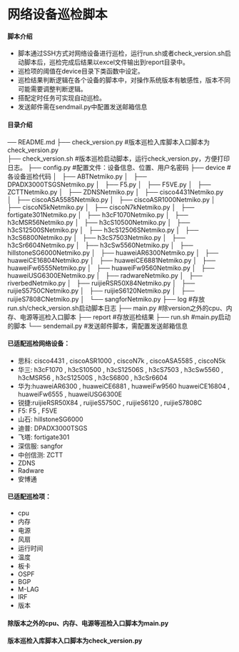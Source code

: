 # 网络设备巡检脚本
#### 脚本介绍
- 脚本通过SSH方式对网络设备进行巡检，运行run.sh或者check_version.sh启动脚本后，巡检完成后结果以excel文件输出到report目录中。
- 巡检项的阈值在device目录下类函数中设定。
- 巡检结果判断逻辑在各个设备的脚本中，对操作系统版本有敏感性，版本不同可能需要调整判断逻辑。
- 搭配定时任务可实现自动巡检。
- 发送邮件需在sendmail.py中配置发送邮箱信息
#### 目录介绍
── README.md
├── check_version.py 							#版本巡检入库脚本入口脚本为check_version.py			
├── check_version.sh 						 	#版本巡检启动脚本，运行check_version.py，方便打印日志。
├── config.py 									#配置文件：设备信息、位置、用户名密码
├── device 										#各设备巡检代码
│   ├── ABTNetmiko.py
│   ├── DPADX3000TSGSNetmiko.py
│   ├── F5.py
│   ├── F5VE.py
│   ├── ZCTTNetmiko.py
│   ├── ZDNSNetmiko.py
│   ├── cisco4431Netmiko.py
│   ├── ciscoASA5585Netmiko.py
│   ├── ciscoASR1000Netmiko.py
│   ├── ciscoN5kNetmiko.py
│   ├── ciscoN7kNetmiko.py
│   ├── fortigate301Netmiko.py
│   ├── h3cF1070Netmiko.py
│   ├── h3cMSR56Netmiko.py
│   ├── h3cS10500Netmiko.py
│   ├── h3cS12500SNetmiko.py
│   ├── h3cS12506SNetmiko.py
│   ├── h3cS6800Netmiko.py
│   ├── h3cS7503Netmiko.py
│   ├── h3cSr6604Netmiko.py
│   ├── h3cSw5560Netmiko.py
│   ├── hillstoneSG6000Netmiko.py
│   ├── huaweiAR6300Netmiko.py
│   ├── huaweiCE16804Netmiko.py
│   ├── huaweiCE6881Netmiko.py
│   ├── huaweiFw6555Netmiko.py
│   ├── huaweiFw9560Netmiko.py
│   ├── huaweiUSG6300ENetmiko.py
│   ├── radwareNetmiko.py
│   ├── riverbedNetmiko.py
│   ├── ruijieRSR50X84Netmiko.py
│   ├── ruijieS5750CNetmiko.py
│   ├── ruijieS6120Netmiko.py
│   ├── ruijieS7808CNetmiko.py
│   └── sangforNetmiko.py
├── log											#存放run.sh/check_version.sh启动脚本日志
├── main.py										#除version之外的cpu、内存、电源等巡检入口脚本
├── report 										#存放巡检结果
├── run.sh                                      #main.py启动的脚本
└── sendemail.py								#发送邮件脚本，需配置发送邮箱信息
#### 已适配巡检网络设备：
- 思科: cisco4431 , ciscoASR1000 , ciscoN7k , ciscoASA5585 , ciscoN5k
- 华三: h3cF1070 , h3cS10500 ,  h3cS12506S , h3cS7503 , h3cSw5560 ,  h3cMSR56 , h3cS12500S , h3cS6800 , h3cSr6604
- 华为:huaweiAR6300 , huaweiCE6881 , huaweiFw9560 huaweiCE16804 ,  huaweiFw6555 , huaweiUSG6300E
- 锐捷:ruijieRSR50X84 , ruijieS5750C , ruijieS6120 , ruijieS7808C
- F5: F5 , F5VE
- 山石: hillstoneSG6000
- 迪普: DPADX3000TSGS
- 飞塔: fortigate301
- 深信服: sangfor
- 中创信测: ZCTT
- ZDNS
- Radware
- 安博通
#### 已适配巡检项：
- cpu
- 内存
- 电源
- 风扇
- 运行时间
- 温度
- 板卡
- OSPF
- BGP
- M-LAG
- IRF
- 版本
#### 除版本之外的cpu、内存、电源等巡检入口脚本为main.py
#### 版本巡检入库脚本入口脚本为check_version.py